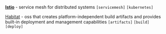 [**Istio**](https://istio.io/docs/concepts/what-is-istio/) - service mesh for distributed systems `[servicemesh]` `[kubernetes]`

[Habitat](https://www.habitat.sh/) - oss that creates platform-independent build artifacts and provides built-in deployment and management capabilities `[artifacts]` `[build]` `[deploy]`
